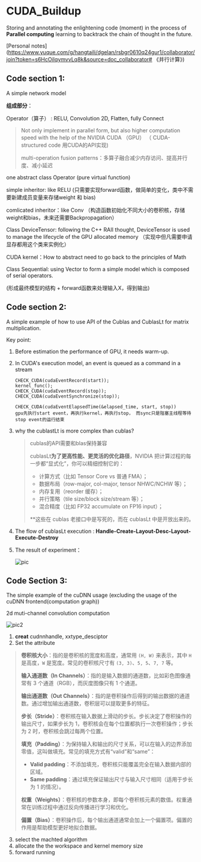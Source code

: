 # CUDA_Buildup



 Storing and annotating the enlightening code (moment) in the process of **Parallel computing**  learning to backtrack the chain of thought in the future.

[Personal notes](https://www.yuque.com/g/hangtaili/dgelan/rsbgr0610q24gur1/collaborator/join?token=s6HcOiIqymvvLq8k&source=doc_collaborator# 《并行计算》)



## Code section 1: 

A simple network model

**组成部分**：

Operator（算子） : RELU, Convolution 2D, Flatten, fully Connect 

> Not only implement in parallel form, but also higher computation speed with the help of the NVIDIA CUDA （GPU）     （ CUDA-structured code 用CUDA的API实现)
>
> multi-operation fusion patterns：多算子融合减少内存访问、提高并行度、减小延迟

one abstract class Operator (pure virtual function)

simple inheritor: like RELU (只需要实现forward函数，做简单的变化，类中不需要新建成员变量来存储weight 和 bias)

comlicated inheritor：like Conv （构造函数初始化不同大小的卷积核，存储weight和bias，未来还需要Backpropagation）



Class DeviceTensor: following the C++ RAII thought, DeviceTensor is used to manage the lifecycle of the GPU allocated memory （实现中但凡需要申请显存都用这个类来实例化）



CUDA kernel：How to abstract need to go back to the principles of Math



Class Sequential:  using Vector to form a simple model which is composed of serial operators.

(形成最终模型的结构 + forward函数来处理输入X，得到输出)



## Code section 2:

A simple example of how to use API of the Cublas and CublasLt for matrix multiplication.



Key point:

1. Before estimation the performance of GPU, it needs warm-up.

2. In CUDA's execution model, an event is queued as a command in a stream

   ```
   CHECK_CUDA(cudaEventRecord(start));
   kernel_func();
   CHECK_CUDA(cudaEventRecord(stop));
   CHECK_CUDA(cudaEventSynchronize(stop));
       
   CHECK_CUDA(cudaEventElapsedTime(&elapsed_time, start, stop))
   gpu先执行start event，再执行kernel，再执行stop， 而sync只是阻塞主线程等待stop event的运行结束

3. why the cublastLt is more complex than cublas?

   > cublas的API需要和blas保持兼容
   >
   > cublasLt**为了更高性能、更灵活的优化路径**，NVIDIA 把计算过程的每一步都“显式化”，你可以精细控制它的：
   >
   > - 计算方式（比如 Tensor Core vs 普通 FMA）；
   > - 数据布局（row-major, col-major, tensor NHWC/NCHW 等）；
   > - 内存复用（reorder 缓存）；
   > - 并行策略（tile size/block size/stream 等）；
   > - 混合精度（比如 FP32 accumulate on FP16 input）；
   >
   > **这些在 cublas 老接口中是写死的，而在 cublasLt 中是开放出来的。

   

4. The flow of  cublasLt execution : **Handle-Create-Layout-Desc-Layout-Execute-Destroy**

5. The result of experiment：

   ![pic](./pic/pic1.png)

## Code Section 3:

The simple example of the cuDNN usage (excluding the usage of the cuDNN frontend(computation graph))

2d muti-channel convolution computation

![pic2](./pic/pic2.png)

1. **creat** cudnnhandle, xxtype_desciptor
2. Set the attribute

> **卷积核大小**：指的是卷积核的宽度和高度，通常用 `(H, W)` 来表示，其中 `H` 是高度，`W` 是宽度。常见的卷积核尺寸有 `(3, 3)`、`5, 5`、`7, 7` 等。
>
> **输入通道数（In Channels）**：指的是输入数据的通道数，比如彩色图像通常有 3 个通道（RGB），而灰度图像只有 1 个通道。
>
> **输出通道数（Out Channels）**：指的是卷积操作后得到的输出数据的通道数。通过增加输出通道数，卷积层可以提取更多的特征。
>
> **步长（Stride）**：卷积核在输入数据上滑动的步长。步长决定了卷积操作的输出尺寸，如果步长为 1，卷积核会在每个位置都执行一次卷积操作；步长为 2 时，卷积核会跳过每两个位置。
>
> **填充（Padding）**：为保持输入和输出的尺寸关系，可以在输入的边界添加零值，这叫做填充。常见的填充方式有“valid”和“same”：
>
> - **Valid padding**：不添加填充，卷积核只能覆盖完全在输入数据内部的区域。
> - **Same padding**：通过填充保证输出尺寸与输入尺寸相同（适用于步长为 1 的情况）。
>
> **权重（Weights）**：卷积核的参数本身，即每个卷积核元素的数值。权重通常在训练过程中通过反向传播进行学习和优化。
>
> **偏置（Bias）**：卷积操作后，每个输出通道通常会加上一个偏置项。偏置的作用是帮助模型更好地拟合数据。

3. select the machted algorithm
4. allocate the the workspace and kernel memory size
5. forward running
